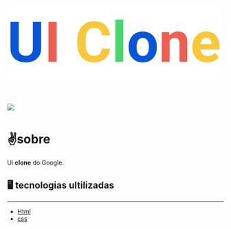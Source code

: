 <h1 align ="center">
 <img src="./assets/logo.svg">
</h1>


<h1>

 <img src="https://ik.imagekit.io/xa17hw2zx2/Peek_31-10-2020_12-27_LpUG55Vge.gif">
</h1>

# ✌️sobre

Ui **clone** do Google.


## 🖥 tecnologias ultilizadas
---

- [Html](https://clonedogoogle.netlify.app/)
- [css](https://clonedogoogle.netlify.app/)




